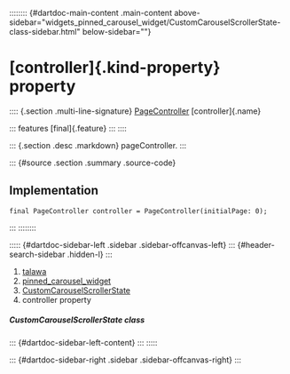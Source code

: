 :::::::: {#dartdoc-main-content .main-content above-sidebar="widgets_pinned_carousel_widget/CustomCarouselScrollerState-class-sidebar.html" below-sidebar=""}
<div>

# [controller]{.kind-property} property

</div>

:::: {.section .multi-line-signature}
[PageController](https://api.flutter.dev/flutter/widgets/PageController-class.html)
[controller]{.name}

::: features
[final]{.feature}
:::
::::

::: {.section .desc .markdown}
pageController.
:::

::: {#source .section .summary .source-code}
## Implementation

``` language-dart
final PageController controller = PageController(initialPage: 0);
```
:::
::::::::

::::: {#dartdoc-sidebar-left .sidebar .sidebar-offcanvas-left}
::: {#header-search-sidebar .hidden-l}
:::

1.  [talawa](../../index.html)
2.  [pinned_carousel_widget](../../widgets_pinned_carousel_widget/)
3.  [CustomCarouselScrollerState](../../widgets_pinned_carousel_widget/CustomCarouselScrollerState-class.html)
4.  controller property

##### CustomCarouselScrollerState class

::: {#dartdoc-sidebar-left-content}
:::
:::::

::: {#dartdoc-sidebar-right .sidebar .sidebar-offcanvas-right}
:::
